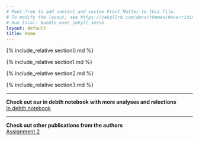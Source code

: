 ```yaml
---
# Feel free to add content and custom Front Matter to this file.
# To modify the layout, see https://jekyllrb.com/docs/themes/#overriding-theme-defaults
# Run local: bundle exec jekyll serve
layout: default
title: Home
---
```


{% include_relative section0.md %}

{% include_relative section1.md %}

{% include_relative section2.md %}

{% include_relative section3.md %}


***
**Check out our in debth notebook with more analyses and relections**<br/>
[In debth notebook](https://github.com/LauBengaard/LauBengaard.github.io/blob/main/project_final.ipynb)


***
**Check out other publications from the authors**<br/>
[Assignment 2](./new.html)